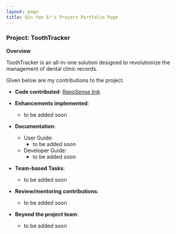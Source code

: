 ```yaml
---
layout: page
title: Qin Yan Er's Project Portfolio Page
---
```


### Project: ToothTracker

**Overview**

ToothTracker is an all-in-one solution designed to revolutionize
the management of dental clinic records.

Given below are my contributions to the project.

* **Code contributed**: [RepoSense link](https://nus-cs2103-ay2324s1.github.io/tp-dashboard/?search=qyaner&breakdown=false&sort=groupTitle%20dsc&sortWithin=title&since=2023-09-22&timeframe=commit&mergegroup=&groupSelect=groupByRepos)

* **Enhancements implemented**:
    * to be added soon

* **Documentation**:
    * User Guide:
        * to be added soon
    * Developer Guide:
        * to be added soon

* **Team-based Tasks**:
    * to be added soon

* **Review/mentoring contributions**:
    * to be added soon

* **Beyond the project team**:
    * to be added soon
